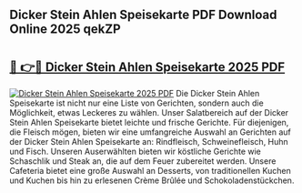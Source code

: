 ## Dicker Stein Ahlen Speisekarte PDF Download Online 2025 qekZP

# <h2><a href="http://gc69ebp.nevu.top/?p=Dicker+Stein+Ahlen+Speisekarte">🔗 👉🔴 Dicker Stein Ahlen Speisekarte 2025 PDF</a></h2>

[![Dicker Stein Ahlen Speisekarte 2025 PDF](https://i.imgur.com/dBaPXMq.png)](http://gc69ebp.nevu.top/?p=Dicker+Stein+Ahlen+Speisekarte)
Die Dicker Stein Ahlen Speisekarte ist nicht nur eine Liste von Gerichten, sondern auch die Möglichkeit, etwas Leckeres zu wählen. Unser Salatbereich auf der Dicker Stein Ahlen Speisekarte bietet leichte und frische Gerichte. Für diejenigen, die Fleisch mögen, bieten wir eine umfangreiche Auswahl an Gerichten auf der Dicker Stein Ahlen Speisekarte an: Rindfleisch, Schweinefleisch, Huhn und Fisch. Unseren Auserwählten bieten wir köstliche Gerichte wie Schaschlik und Steak an, die auf dem Feuer zubereitet werden. Unsere Cafeteria bietet eine große Auswahl an Desserts, von traditionellen Kuchen und Kuchen bis hin zu erlesenen Crème Brûlée und Schokoladenstückchen.

